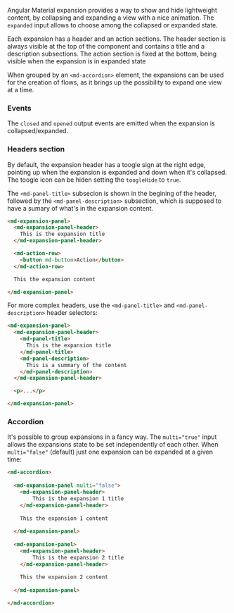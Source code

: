 Angular Material expansion provides a way to show and hide lightweight content, by collapsing and expanding a view with a nice animation. The `expanded` input allows to choose among the collapsed or expanded state. 

Each expansion has a header and an action sections. The header section is always visible at the top of the component and contains a title and a description subsections. The action section is fixed at the bottom, being visible when the expansion is in expanded state

When grouped by an `<md-accordion>` element, the expansions can be used for the creation of flows, as it brings up the possibility to expand one view at a time.

<!-- example(tabs-overview) -->

### Events

The `closed` and `opened` output events are emitted when the expansion is collapsed/expanded.

### Headers section

By default, the expansion header has a toogle sign at the right edge, pointing up when the expansion is expanded and down when it's collapsed. The toogle icon can be hiden setting the `toogleHide` to `true`. 

The `<md-panel-title>` subsecion is shown in the begining of the header, followed by the `<md-panel-description>` subsection, which is supposed to have a sumary of what's in the expansion content.

```html
<md-expansion-panel>
  <md-expansion-panel-header>
    This is the expansion title
  </md-expansion-panel-header>

  <md-action-row>
    <button md-button>Action</button>
  </md-action-row>

  This the expansion content

</md-expansion-panel>
```

For more complex headers, use the `<md-panel-title>` and `<md-panel-description>` header selectors:

```html
<md-expansion-panel>
  <md-expansion-panel-header>
    <md-panel-title>
      This is the expansion title
    </md-panel-title>
    <md-panel-description>
      This is a summary of the content
    </md-panel-description>
  </md-expansion-panel-header>

  <p>...</p>

</md-expansion-panel>
```

### Accordion

It's possible to group expansions in a fancy way. The `multi="true"` input allows the expansions state to be set independently of each other. When `multi="false"` (default) just one expansion can be expanded at a given time:

```html
<md-accordion>
  
  <md-expansion-panel multi="false">
    <md-expansion-panel-header>
        This is the expansion 1 title
    </md-expansion-panel-header>
    
    This the expansion 1 content
    
  </md-expansion-panel>
  
  <md-expansion-panel>
    <md-expansion-panel-header>
        This is the expansion 2 title
    </md-expansion-panel-header>
    
    This the expansion 2 content
    
  </md-expansion-panel>

</md-accordion>
```

